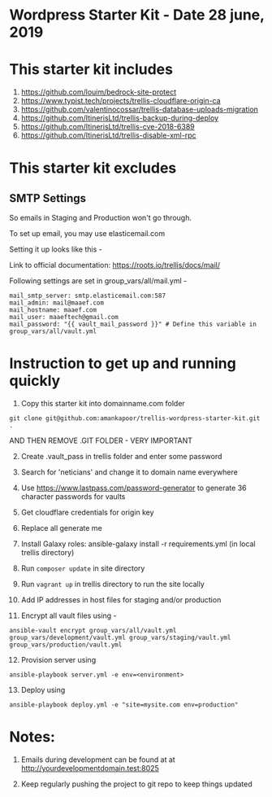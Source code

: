 # Wordpress Starter Kit - Date 28 june, 2019

# This starter kit includes
1. https://github.com/louim/bedrock-site-protect
2. https://www.typist.tech/projects/trellis-cloudflare-origin-ca
3. https://github.com/valentinocossar/trellis-database-uploads-migration
4. https://github.com/ItinerisLtd/trellis-backup-during-deploy
5. https://github.com/ItinerisLtd/trellis-cve-2018-6389
6. https://github.com/ItinerisLtd/trellis-disable-xml-rpc

# This starter kit excludes

## SMTP Settings

So emails in Staging and Production won't go through.

To set up email, you may use elasticemail.com

Setting it up looks like this - 

Link to official documentation: https://roots.io/trellis/docs/mail/

Following settings are set in group_vars/all/mail.yml -

```
mail_smtp_server: smtp.elasticemail.com:587
mail_admin: mail@maaef.com
mail_hostname: maaef.com
mail_user: maaeftech@gmail.com
mail_password: "{{ vault_mail_password }}" # Define this variable in group_vars/all/vault.yml
```

# Instruction to get up and running quickly

1. Copy this starter kit into domainname.com folder
```
git clone git@github.com:amankapoor/trellis-wordpress-starter-kit.git .
```
AND THEN REMOVE .GIT FOLDER - VERY IMPORTANT

2. Create .vault_pass in trellis folder and enter some password

3. Search for 'neticians' and change it to domain name everywhere

4. Use https://www.lastpass.com/password-generator to generate 36 character passwords for vaults

5. Get cloudflare credentials for origin key

6. Replace all generate me

7. Install Galaxy roles: ansible-galaxy install -r requirements.yml (in local trellis directory)

8. Run `composer update` in site directory

9. Run `vagrant up` in trellis directory to run the site locally

10. Add IP addresses in host files for staging and/or production

11. Encrypt all vault files using - 

```
ansible-vault encrypt group_vars/all/vault.yml group_vars/development/vault.yml group_vars/staging/vault.yml group_vars/production/vault.yml
```

12. Provision server using 
```
ansible-playbook server.yml -e env=<environment>
```

13. Deploy using
```
ansible-playbook deploy.yml -e "site=mysite.com env=production"
```

# Notes:

1. Emails during development can be found at at http://yourdevelopmentdomain.test:8025

2. Keep regularly pushing the project to git repo to keep things updated

